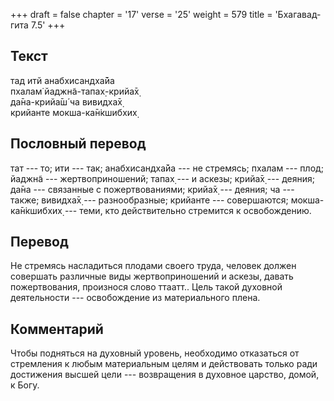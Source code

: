 +++
draft = false
chapter = '17'
verse = '25'
weight = 579
title = 'Бхагавад-гита 7.5'
+++
## Текст

тад итй анабхисандха̄йа  
пхалам̇ йаджн̃а-тапах̣-крийа̄х̣  
да̄на-крийа̄ш́ ча вивидха̄х̣  
крийанте мокша-ка̄н̇кшибхих̣

## Пословный перевод

тат --- то; ити --- так; анабхисандха̄йа --- не стремясь; пхалам ---
плод; йаджн̃а --- жертвоприношений; тапах̣ --- и аскезы; крийа̄х̣ ---
деяния; да̄на --- связанные с пожертвованиями; крийа̄х̣ --- деяния; ча ---
также; вивидха̄х̣ --- разнообразные; крийанте --- совершаются;
мокша-ка̄н̇кшибхих̣ --- теми, кто действительно стремится к освобождению.

## Перевод

Не стремясь насладиться плодами своего труда, человек должен совершать
различные виды жертвоприношений и аскезы, давать пожертвования,
произнося слово ттаатт.. Цель такой духовной деятельности ---
освобождение из материального плена.

## Комментарий

Чтобы подняться на духовный уровень, необходимо отказаться от стремления
к любым материальным целям и действовать только ради достижения высшей
цели --- возвращения в духовное царство, домой, к Богу.
